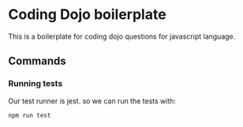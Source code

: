 # Coding Dojo boilerplate

This is a boilerplate for coding dojo questions for javascript language.

## Commands

### Running tests
Our test runner is jest. so we can run the tests with:
```
npm run test
```